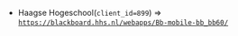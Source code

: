  - Haagse Hogeschool(`client_id=899`) => [`https://blackboard.hhs.nl/webapps/Bb-mobile-bb_bb60/`](https://blackboard.hhs.nl/webapps/Bb-mobile-bb_bb60/)
